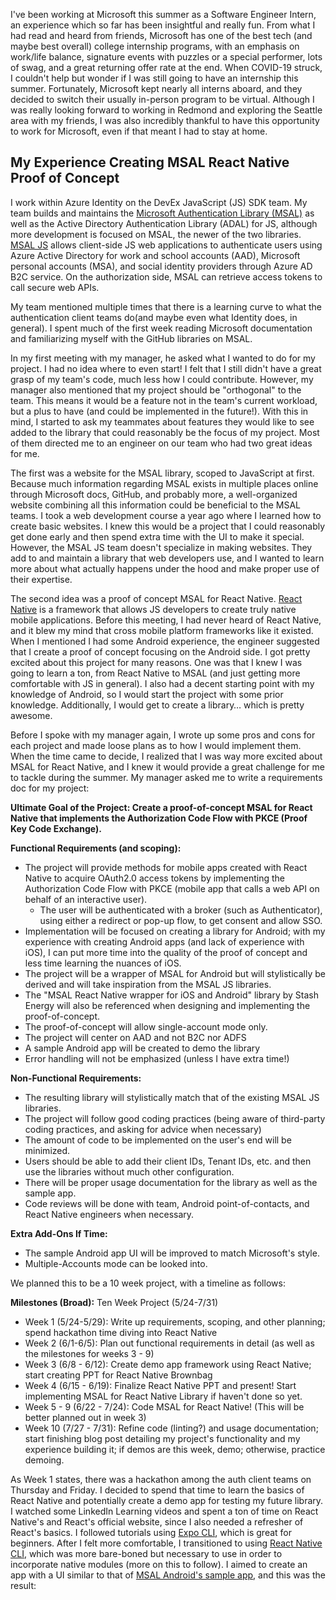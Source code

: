 I've been working at Microsoft this summer as a Software Engineer Intern, an experience which so far has been insightful and really fun. From what I had read and heard from friends, Microsoft has one of the best tech (and maybe best overall) college internship programs, with an emphasis on work/life balance, signature events with puzzles or a special performer, lots of swag, and a great returning offer rate at the end. 
When COVID-19 struck, I couldn't help but wonder if I was still going to have an internship this summer. Fortunately, Microsoft kept nearly all interns aboard, and they decided to switch their usually in-person program to be virtual. Although I was really looking forward to working in Redmond and exploring the Seattle area with my friends, I was also incredibly thankful to have this opportunity to work for Microsoft, even if that meant I had to stay at home.

## My Experience Creating MSAL React Native Proof of Concept
I work within Azure Identity on the DevEx JavaScript (JS) SDK team. My team builds and maintains the [Microsoft Authentication Library (MSAL)](https://docs.microsoft.com/en-us/azure/active-directory/develop/msal-overview) as well as the Active Directory Authentication Library (ADAL) for JS, although more development is focused on MSAL, the newer of the two libraries. 
[MSAL JS](https://github.com/AzureAD/microsoft-authentication-library-for-js) allows client-side JS web applications to authenticate users using Azure Active Directory for work and school accounts (AAD), Microsoft personal accounts (MSA), and social identity providers through Azure AD B2C service. On the authorization side, MSAL can retrieve access tokens to call secure web APIs.

My team mentioned multiple times that there is a learning curve to what the authentication client teams do(and maybe even what Identity does, in general). I spent much of the first week reading Microsoft documentation and familiarizing myself with the GitHub libraries on MSAL. 

In my first meeting with my manager, he asked what I wanted to do for my project. I had no idea where to even start! I felt that I still didn't have a great grasp of my team's code, much less how I could contribute. However, my manager also mentioned that my project should be "orthogonal" to the team. This means it would be a feature not in the team's current workload, but a plus to have (and could be implemented in the future!). 
With this in mind, I started to ask my teammates about features they would like to see added to the library that could reasonably be the focus of my project. Most of them directed me to an engineer on our team who had two great ideas for me.

The first was a website for the MSAL library, scoped to JavaScript at first. Because much information regarding MSAL exists in multiple places online through Microsoft docs, GitHub, and probably more, a well-organized website combining all this information could be beneficial to the MSAL teams. I took a web development course a year ago where I learned how to create basic websites. 
I knew this would be a project that I could reasonably get done early and then spend extra time with the UI to make it special. However, the MSAL JS team doesn't specialize in making websites. They add to and maintain a library that web developers use, and I wanted to learn more about what actually happens under the hood and make proper use of their expertise.

The second idea was a proof of concept MSAL for React Native. [React Native](https://reactnative.dev/) is a framework that allows JS developers to create truly native mobile applications. Before this meeting, I had never heard of React Native, and it blew my mind that cross mobile platform frameworks like it existed. When I mentioned I had some Android experience, the engineer suggested that I create a proof of concept focusing on the Android side. 
I got pretty excited about this project for many reasons. One was that I knew I was going to learn a ton, from React Native to MSAL (and just getting more comfortable with JS in general). I also had a decent starting point with my knowledge of Android, so I would start the project with some prior knowledge. Additionally, I would get to create a library… which is pretty awesome. 

Before I spoke with my manager again, I wrote up some pros and cons for each project and made loose plans as to how I would implement them. When the time came to decide, I realized that I was way more excited about MSAL for React Native, and I knew it would provide a great challenge for me to tackle during the summer. My manager asked me to write a requirements doc for my project:

**Ultimate Goal of the Project: Create a proof-of-concept MSAL for React Native that implements the Authorization Code Flow with PKCE (Proof Key Code Exchange).**

**Functional Requirements (and scoping):**
* The project will provide methods for mobile apps created with React Native to acquire OAuth2.0 access tokens by implementing the Authorization Code Flow with PKCE (mobile app that calls a web API on behalf of an interactive user).
  * The user will be authenticated with a broker (such as Authenticator), using either a redirect or pop-up flow, to get consent and allow SSO.
* Implementation will be focused on creating a library for Android; with my experience with creating Android apps (and lack of experience with iOS), I can put more time into the quality of the proof of concept and less time learning the nuances of iOS.
*	The project will be a wrapper of MSAL for Android but will stylistically be derived and will take inspiration from the MSAL JS libraries.
  *	The "MSAL React Native wrapper for iOS and Android" library by Stash Energy will also be referenced when designing and implementing the proof-of-concept.
*	The proof-of-concept will allow single-account mode only.
*	The project will center on AAD and not B2C nor ADFS
*	A sample Android app will be created to demo the library
*	Error handling will not be emphasized (unless I have extra time!)

**Non-Functional Requirements:**
*	The resulting library will stylistically match that of the existing MSAL JS libraries.
*	The project will follow good coding practices (being aware of third-party coding practices, and asking for advice when necessary)
*	The amount of code to be implemented on the user's end will be minimized.
  * Users should be able to add their client IDs, Tenant IDs, etc. and then use the libraries without much other configuration.
*	There will be proper usage documentation for the library as well as the sample app.
*	Code reviews will be done with team, Android point-of-contacts, and React Native engineers when necessary.

**Extra Add-Ons If Time:**
*	The sample Android app UI will be improved to match Microsoft's style.
*	Multiple-Accounts mode can be looked into.

We planned this to be a 10 week project, with a timeline as follows:

**Milestones (Broad):** Ten Week Project (5/24-7/31)
*	Week 1 (5/24-5/29): Write up requirements, scoping, and other planning; spend hackathon time diving into React Native
*	Week 2 (6/1-6/5): Plan out functional requirements in detail (as well as the milestones for weeks 3 - 9)
*	Week 3 (6/8 - 6/12): Create demo app framework using React Native; start creating PPT for React Native Brownbag
*	Week 4 (6/15 - 6/19): Finalize React Native PPT and present! Start implementing MSAL for React Native Library if haven't done so yet.
*	Week 5 - 9 (6/22 - 7/24): Code MSAL for React Native! (This will be better planned out in week 3)
*	Week 10 (7/27 - 7/31): Refine code (linting?) and usage documentation; start finishing blog post detailing my project's functionality and my experience building it; if demos are this week, demo; otherwise, practice demoing.

As Week 1 states, there was a hackathon among the auth client teams on Thursday and Friday. I decided to spend that time to learn the basics of React Native and potentially create a demo app for testing my future library. I watched some LinkedIn Learning videos and spent a ton of time on React Native's and React's official website, since I also needed a refresher of React's basics. 
I followed tutorials using [Expo CLI](https://docs.expo.io/workflow/expo-cli/), which is great for beginners. After I felt more comfortable, I transitioned to using [React Native CLI](https://reactnative.dev/docs/0.61/getting-started), which was more bare-boned but necessary to use in order to incorporate native modules (more on this to follow). 
I aimed to create an app with a UI similar to that of [MSAL Android's sample app](https://github.com/Azure-Samples/ms-identity-android-java), and this was the result:






